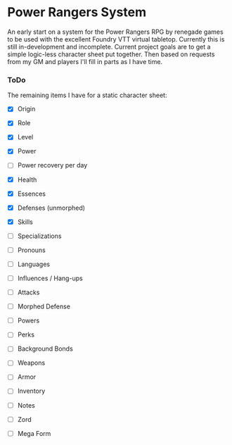 # Power Rangers System

An early start on a system for the Power Rangers RPG by renegade games to be used with the excellent Foundry VTT virtual tabletop.
Currently this is still in-development and incomplete. 
Current project goals are to get a simple logic-less character sheet put together.
Then based on requests from my GM and players I'll fill in parts as I have time.

### ToDo

The remaining items I have for a static character sheet:

- [x] Origin
- [x] Role
- [x] Level
- [x] Power
- [ ] Power recovery per day
- [x] Health
- [x] Essences
- [x] Defenses (unmorphed)
- [x] Skills
- [ ] Specializations
- [ ] Pronouns
- [ ] Languages
- [ ] Influences / Hang-ups
- [ ] Attacks
- [ ] Morphed Defense
- [ ] Powers
- [ ] Perks
- [ ] Background Bonds
- [ ] Weapons
- [ ] Armor
- [ ] Inventory
- [ ] Notes
- [ ] Zord
- [ ] Mega Form

